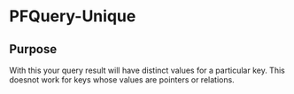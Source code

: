 # PFQuery-Unique

## Purpose

With this your query result will have distinct values for a particular key. This doesnot work for keys whose values are pointers or relations. 